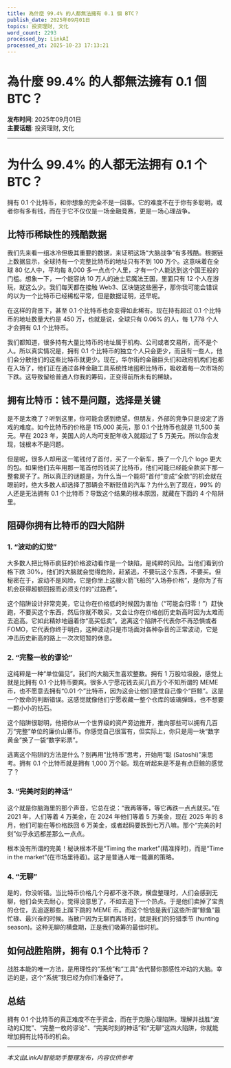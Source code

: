 ```yaml
---
title: 為什麼 99.4% 的人都無法擁有 0.1 個 BTC？
publish_date: 2025年09月01日
topics: 投资理财, 文化
word_count: 2293
processed_by: LinkAI
processed_at: 2025-10-23 17:13:21
---
```


# 為什麼 99.4% 的人都無法擁有 0.1 個 BTC？

**发布时间**: 2025年09月01日  
**主要话题**: 投资理财, 文化

---

# 为什么 99.4% 的人都无法拥有 0.1 个 BTC？

拥有 0.1 个比特币，和你想象的完全不是一回事。它的难度不在于你有多聪明，或者你有多有钱，而在于它不仅仅是一场金融竞赛，更是一场心理战争。

## 比特币稀缺性的残酷数据

我们先来看一组冰冷但极其重要的数据，来证明这场“大脑战争”有多残酷。根据链上数据显示，全球持有一个完整比特币的地址只有不到 100 万个。这意味着在全球 80 亿人中，平均每 8,000 多一点点个人里，才有一个人能达到这个国王般的门槛。想象一下，一个能容纳 10 万人的迪士尼魔法王国，里面只有 12 个人在游玩，就这么少。我们每天都在接触 Web3、区块链这些圈子，那你我可能会错误的以为一个比特币已经稀松平常，但是数据证明，还早呢。

在这样的背景下，甚至 0.1 个比特币也会变得如此稀有。现在持有超过 0.1 个比特币的地址数量大约是 450 万，也就是说，全球只有 0.06% 的人，每 1,778 个人才会拥有 0.1 个比特币。

我们都知道，很多持有大量比特币的地址属于机构、公司或者交易所，而不是个人。所以真实情况是，拥有 0.1 个比特币的独立个人只会更少，而且有一些人，他们会分散他们的这些比特币就更少。现在，华尔街的金融巨头们和政府机构们也都在入场了，他们正在通过各种金融工具系统性地囤积比特币，吸收着每一次市场的下跌。这导致留给普通人你我的筹码，正变得前所未有的稀缺。

## 拥有比特币：钱不是问题，选择是关键

是不是太晚了？听到这里，你可能会感到绝望。但朋友，外部的竞争只是设定了游戏的难度。如今比特币的价格是 115,000 美元，那 0.1 个比特币也就是 11,500 美元。早在 2023 年，美国人的人均可支配年收入就超过了 5 万美元。所以你会发现，钱根本不是问题。

但是呢，很多人却用这一笔钱付了首付，买了一个新车，换了一个几个 logo 更大的包。如果他们去年用那一笔首付的钱买了比特币，他们可能已经能全款买下那一整套房子了。所以真正的谜题是，为什么当一个能将“首付”变成“全款”的机会就在眼前时，绝大多数人却选择了那辆会不断贬值的汽车？为什么到了现在，99% 的人还是无法拥有 0.1 个比特币？导致这个结果的根本原因，就藏在下面的 4 个陷阱里。

## 阻碍你拥有比特币的四大陷阱

### 1. “波动的幻觉”

大多数人把比特币疯狂的价格波动看作是一个缺陷，是纯粹的风险。当他们看到价格下跌 30%，他们的大脑就会觉得危险，赶紧逃，不要玩这个东西，不要买。但秘密在于，波动不是风险，它是你坐上这艘火箭飞船的“入场券价格”，是你为了有机会获得超额回报而必须支付的“过路费”。

这个陷阱设计非常完美，它让你在价格低的时候因为害怕（“可能会归零！”）赶快跑，不要买这个东西，然后你就不敢买，又会让你在价格创历史新高时因为太难而去追高。它如此精妙地逼着你“高买低卖”。逃离这个陷阱不代表你不再恐惧或者 FOMO，它代表你终于明白，这种波动只是市场面对各种杂音的正常波动，它是冲击历史新高的路上一次次短暂的休息。

### 2. “完整一枚的谬论”

这纯粹是一种“单位偏见”。我们的大脑天生喜欢整数。拥有 1 万股垃圾股，感觉上就是比拥有 0.1 个比特币要爽。很多人宁愿花钱去买几百万个不知所谓的 MEME 币，也不愿意去拥有“0.01 个”比特币，因为这会让他们感觉自己像个“巨鲸”。这是一个致命的判断错误。这感觉就像他们宁愿收藏一整个仓库的玻璃弹珠，也不想要一颗小小的钻石。

这个陷阱很聪明，他把你从一个世界级的资产旁边推开，推向那些可以拥有几百万“完整”单位的廉价山寨币。你感觉自己很富有，但实际上，你只是用一块“数字黄金”换了一袋“数字彩票”。

逃离这个陷阱的方法是什么？别再用“比特币”思考，开始用“聪 (Satoshi)”来思考。拥有 0.1 个比特币就是拥有 1,000 万个聪。现在听起来是不是有点巨鲸的感觉了？

### 3. “完美时刻的神话”

这个就是你脑海里的那个声音，它总在说：“我再等等，等它再跌一点点就买。”在 2021 年，人们等着 4 万美金，在 2024 年他们等着 5 万美金，现在 2025 年的 8 月，他们可能在等价格跌回 6 万美金，或者起码要跌到七万八嘛。那个“完美的时刻”似乎永远都差那么一点点。

根本没有所谓的完美！秘诀根本不是“Timing the market”(精准择时)，而是“Time in the market”(在市场里待着)。这才是普通人唯一能赢的策略。

### 4. “无聊”

是的，你没听错。当比特币价格几个月都不涨不跌，横盘整理时，人们会感到无聊，他们会失去耐心，觉得没意思了，不如去追下一个热点。于是他们卖掉了宝贵的仓位，去追逐那些上蹿下跳的 MEME 币。而这个恰恰是我们这些所谓“鲸鱼”最忙碌、最兴奋的时候。当散户因为无聊而离场时，就是我们的狩猎季节 (hunting season)。这种无聊的横盘期，正是我们吸筹的最佳时机。

## 如何战胜陷阱，拥有 0.1 个比特币？

战胜本能的唯一方法，是用理性的“系统”和“工具”去代替你那感性冲动的大脑。幸运的是，这个“系统”我已经为你们准备好了。

## 总结

拥有 0.1 个比特币的真正难度不在于资金，而在于克服心理陷阱。理解并战胜“波动的幻觉”、“完整一枚的谬论”、“完美时刻的神话”和“无聊”这四大陷阱，你就能增加拥有比特币的机会。


---

*本文由LinkAI智能助手整理发布，内容仅供参考*
